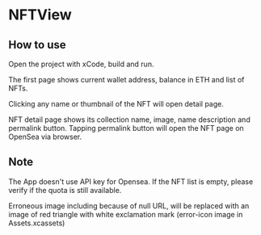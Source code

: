 # NFTView

## How to use
Open the project with xCode, build and run.

The first page shows current wallet address, balance in ETH and list of NFTs.

Clicking any name or thumbnail of the NFT will open detail page.

NFT detail page shows its collection name, image, name description and permalink button. Tapping permalink button will open the NFT page on OpenSea via browser.


## Note
The App doesn't use API key for Opensea. If the NFT list is empty,  please verify if the quota is still available.

Erroneous image including because of null URL, will be replaced with an image of red triangle with white exclamation mark (error-icon image in Assets.xcassets)
